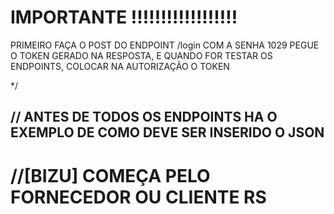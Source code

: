 # IMPORTANTE !!!!!!!!!!!!!!!!!!
PRIMEIRO FAÇA O POST DO ENDPOINT /login COM A SENHA 1029
PEGUE O TOKEN GERADO NA RESPOSTA, E QUANDO FOR TESTAR OS ENDPOINTS, COLOCAR NA AUTORIZAÇÃO
O TOKEN

*/

## // ANTES DE TODOS OS ENDPOINTS HA O EXEMPLO DE COMO DEVE SER INSERIDO O JSON
# //[BIZU] COMEÇA PELO FORNECEDOR OU CLIENTE RS
